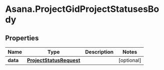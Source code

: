 # Asana.ProjectGidProjectStatusesBody

## Properties
Name | Type | Description | Notes
------------ | ------------- | ------------- | -------------
**data** | [**ProjectStatusRequest**](ProjectStatusRequest.md) |  | [optional] 
